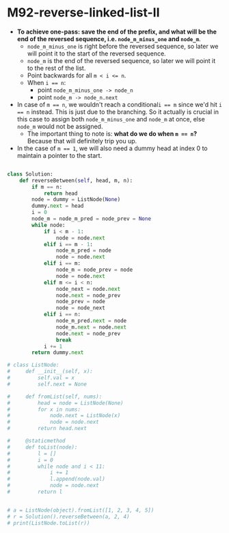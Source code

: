 # M92-reverse-linked-list-II

* **To achieve one-pass: save the end of the prefix, and what will be the end of the reversed sequence, i.e. `node_m_minus_one` and `node_m`**. 
  * `node_m_minus_one` is right before the reversed sequence, so later we will point it to the start of the reversed sequence. 
  * `node_m` is the end of the reversed sequence, so later we will point it to the rest of the list.  
  * Point backwards for all  `m < i <= n`.
  * When `i == n`:
    * point `node_m_minus_one -> node_n`
    * point `node_m -> node_n.next`
* In case of `m == n`, we wouldn't reach a conditional`i == m` since we'd hit `i == n` instead. This is just due to the branching. So it actually is crucial in this case to assign both `node_m_minus_one` and `node_m` at once, else `node_m` would not be assigned. 
  * The important thing to note is: **what do we do when `m == n`?** Because that will definitely trip you up. 
* In the case of `m == 1`, we will also need a dummy head at index 0 to maintain a pointer to the start.

```python

class Solution:
    def reverseBetween(self, head, m, n):
        if m == n:
            return head
        node = dummy = ListNode(None)
        dummy.next = head
        i = 0
        node_m = node_m_pred = node_prev = None
        while node:
            if i < m - 1:
                node = node.next
            elif i == m - 1:
                node_m_pred = node
                node = node.next
            elif i == m:
                node_m = node_prev = node
                node = node.next
            elif m <= i < n:
                node_next = node.next
                node.next = node_prev
                node_prev = node
                node = node_next
            elif i == n:
                node_m_pred.next = node
                node_m.next = node.next
                node.next = node_prev
                break
            i += 1
        return dummy.next

# class ListNode:
#     def __init__(self, x):
#         self.val = x
#         self.next = None

#     def fromList(self, nums):
#         head = node = ListNode(None)
#         for x in nums:
#             node.next = ListNode(x)
#             node = node.next
#         return head.next

#     @staticmethod
#     def toList(node):
#         l = []
#         i = 0
#         while node and i < 11:
#             i += 1
#             l.append(node.val)
#             node = node.next
#         return l


# a = ListNode(object).fromList([1, 2, 3, 4, 5])
# r = Solution().reverseBetween(a, 2, 4)
# print(ListNode.toList(r))

```

